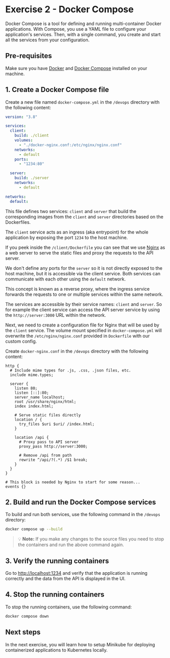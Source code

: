# Exercise 2 - Docker Compose

Docker Compose is a tool for defining and running multi-container Docker applications. With Compose, you use a YAML file to configure your application's services. Then, with a single command, you create and start all the services from your configuration.

## Pre-requisites

Make sure you have [Docker](https://docs.docker.com/get-docker/) and [Docker Compose](https://docs.docker.com/compose/install/) installed on your machine.

## 1. Create a Docker Compose file

Create a new file named `docker-compose.yml` in the `/devops` directory with the following content:

```yaml
version: "3.8"

services:
  client:
    build: ./client
    volumes:
      - "./docker-nginx.conf:/etc/nginx/nginx.conf"
    networks:
      - default
    ports:
      - "1234:80"

  server:
    build: ./server
    networks:
      - default

networks:
  default:
```

This file defines two services: `client` and `server` that build the corresponding images from the `client` and `server` directories based on the Dockerfiles.

The `client` service acts as an ingress (aka entrypoint) for the whole application by exposing the port `1234` to the host machine.

If you peek inside the `/client/Dockerfile` you can see that we use [Nginx](https://docs.nginx.com/nginx/admin-guide/web-server/reverse-proxy/) as a web server to serve the static files and proxy the requests to the API server.

We don't define any ports for the `server` so it is not directly exposed to the host machine, but it is accessible via the client service.
Both services can communicate with each other using the `default` network.

This concept is known as a reverse proxy, where the ingress service forwards the requests to one or multiple services within the same network.

The services are accessible by their service names: `client` and `server`.
So for example the client service can access the API server service by using the `http://server:3000` URL within the network.

Next, we need to create a configuration file for Nginx that will be used by the `client` service. The volume mount specified in `docker-compose.yml` will overwrite the `/etc/nginx/nginx.conf` provided in `Dockerfile` with our custom config.

Create `docker-nginx.conf` in the `/devops` directory with the following content:

```nginx
http {
  # Include mime types for .js, .css, .json files, etc.
  include mime.types;

  server {
    listen 80;
    listen [::]:80;
    server_name localhost;
    root /usr/share/nginx/html;
    index index.html;

    # Serve static files directly
    location / {
      try_files $uri $uri/ /index.html;
    }

    location /api {
      # Proxy pass to API server
      proxy_pass http://server:3000;

      # Remove /api from path
      rewrite ^/api/?(.*) /$1 break;
    }
  }
}

# This block is needed by Nginx to start for some reason...
events {}
```

## 2. Build and run the Docker Compose services

To build and run both services, use the following command in the `/devops` directory:

```sh
docker compose up --build
```

> 💡 **Note:** If you make any changes to the source files you need to stop the containers and run the above command again.

## 3. Verify the running containers

Go to [http://localhost:1234](http://localhost:1234) and verify that the application is running correctly and the data from the API is displayed in the UI.

## 4. Stop the running containers

To stop the running containers, use the following command:

```sh
docker compose down
```

## Next steps

In the next exercise, you will learn how to setup Minikube for deploying containerized applications to Kubernetes locally.
